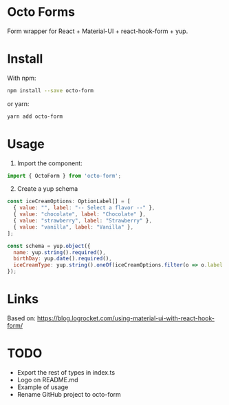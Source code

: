 
# Octo Forms

Form wrapper for React + Material-UI + react-hook-form + yup.

# Install

With npm:

```bash
npm install --save octo-form
```

or yarn:

```bash
yarn add octo-form
```

# Usage

1. Import the component:

```jsx
import { OctoForm } from 'octo-form';
```

2. Create a yup schema

```jsx
const iceCreamOptions: OptionLabel[] = [
  { value: "", label: "-- Select a flavor --" },
  { value: "chocolate", label: "Chocolate" },
  { value: "strawberry", label: "Strawberry" },
  { value: "vanilla", label: "Vanilla" },
];

const schema = yup.object({
  name: yup.string().required(),
  birthDay: yup.date().required(),
  iceCreamType: yup.string().oneOf(iceCreamOptions.filter(o => o.label != "").map(option => option.value.toString())),
});
```


# Links

Based on: https://blog.logrocket.com/using-material-ui-with-react-hook-form/



# TODO

- Export the rest of types in index.ts
- Logo on README.md
- Example of usage
- Rename GitHub project to octo-form
